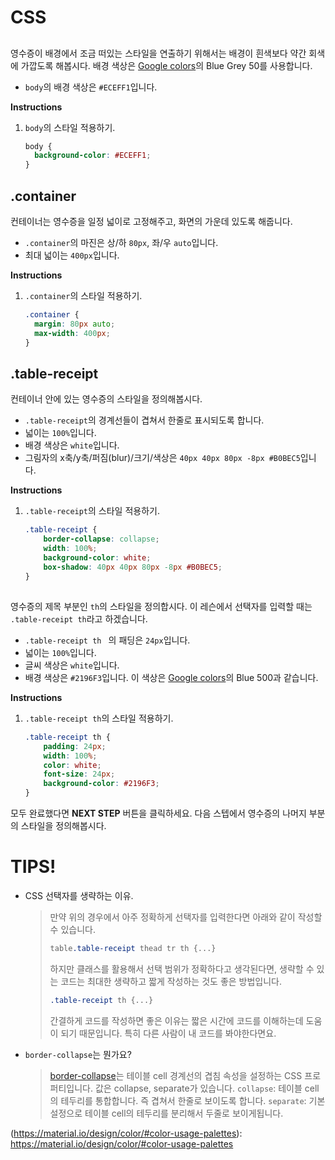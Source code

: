 # CSS
## <body> 
영수증이 배경에서 조금 떠있는 스타일을 연출하기 위해서는 배경이 흰색보다 약간 회색에 가깝도록 해봅시다. 배경 색상은 [Google colors](https://material.io/design/color/#color-usage-palettes)의 Blue Grey 50를 사용합니다. 
* `body`의 배경 색상은 `#ECEFF1`입니다.

**Instructions**
1. `body`의 스타일 적용하기. 
    ```css
    body {
      background-color: #ECEFF1;
    }
    ```



## .container
컨테이너는 영수증을 일정 넓이로 고정해주고, 화면의 가운데 있도록 해줍니다.  
* `.container`의 마진은 상/하 `80px`, 좌/우 `auto`입니다.
* 최대 넓이는 `400px`입니다.

**Instructions**
1. `.container`의 스타일 적용하기. 
    ```css
    .container {
      margin: 80px auto;
      max-width: 400px;
    }
    ```



## .table-receipt 
컨테이너 안에 있는 영수증의 스타일을 정의해봅시다. 
* `.table-receipt`의 경계선들이 겹쳐서 한줄로 표시되도록 합니다. 
* 넓이는 `100%`입니다.
* 배경 색상은 `white`입니다.
* 그림자의 x축/y축/퍼짐(blur)/크기/색상은 `40px 40px 80px -8px #B0BEC5`입니다.

**Instructions**
1. `.table-receipt`의 스타일 적용하기. 
    ```css
    .table-receipt {
    	border-collapse: collapse;
    	width: 100%;
    	background-color: white;
    	box-shadow: 40px 40px 80px -8px #B0BEC5;
    }
    ```



## <th> 
영수증의 제목 부분인 `th`의 스타일을 정의합시다. 이 레슨에서 선택자를 입력할 때는 `.table-receipt th`라고 하겠습니다.
* `.table-receipt th ` 의 패딩은 `24px`입니다.
* 넓이는 `100%`입니다.
* 글씨 색상은 `white`입니다.
* 배경 색상은 `#2196F3`입니다. 이 색상은 [Google colors](https://material.io/design/color/#color-usage-palettes)의 Blue 500과 같습니다.

**Instructions**
1. `.table-receipt th`의 스타일 적용하기. 
    ```css
    .table-receipt th {
    	padding: 24px;
    	width: 100%;
    	color: white;
    	font-size: 24px;
    	background-color: #2196F3;
    }
    ```
    
    

모두 완료했다면 **NEXT STEP** 버튼을 클릭하세요. 다음 스텝에서 영수증의 나머지 부분의 스타일을 정의해봅시다. 

 


# TIPS! 
* CSS 선택자를 생략하는 이유.
    > 만약 위의 경우에서 아주 정확하게 선택자를 입력한다면 아래와 같이 작성할 수 있습니다.
    > ```css
    > table.table-receipt thead tr th {...}
    > ```
    > 하지만 클래스를 활용해서 선택 범위가 정확하다고 생각된다면, 생략할 수 있는 코드는 최대한 생략하고 짧게 작성하는 것도 좋은 방법입니다.
    > ```css
    > .table-receipt th {...}
    > ```
    > 간결하게 코드를 작성하면 좋은 이유는 짧은 시간에 코드를 이해하는데 도움이 되기 때문입니다. 특히 다른 사람이 내 코드를 봐야한다면요.
* `border-collapse`는 뭔가요?
    > [border-collapse](https://www.w3schools.com/CSSref/tryit.asp?filename=trycss_border-collapse)는 테이블 cell 경계선의 겹침 속성을 설정하는 CSS 프로퍼티입니다. 값은 collapse, separate가 있습니다. `collapse`: 테이블 cell의 테두리를 통합합니다. 즉 겹쳐서 한줄로 보이도록 합니다. `separate`: 기본설정으로 테이블 cell의 테두리를 분리해서 두줄로 보이게됩니다.

[1]: https://www.w3schools.com/cssref/css_selectors.asp
[2]: https://www.w3schools.com/CSSref/tryit.asp?filename=trycss_border-collapse
(https://material.io/design/color/#color-usage-palettes): https://material.io/design/color/#color-usage-palettes